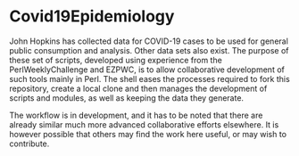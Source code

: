 # Covid19Epidemiology

John Hopkins has collected data for COVID-19 cases to be used for general public consumption and analysis.  Other data sets also exist.  The purpose of these set of scripts, developed using experience from the PerlWeeklyChallenge and EZPWC, is to allow collaborative development of such tools mainly in Perl.  The shell  eases the processes required to fork this repository,  create a local clone and then manages the development of scripts and modules, as well as keeping the data they generate. 

The workflow is in development, and it has to be noted that there are already similar much more advanced collaborative efforts elsewhere. It is however possible that others may find the work here useful, or may wish to contribute.




